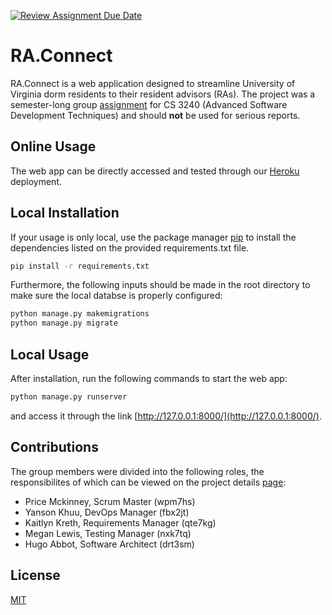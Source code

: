 [![Review Assignment Due Date](https://classroom.github.com/assets/deadline-readme-button-24ddc0f5d75046c5622901739e7c5dd533143b0c8e959d652212380cedb1ea36.svg)](https://classroom.github.com/a/qgEWmaMc)
# RA.Connect

RA.Connect is a web application designed to streamline University of Virginia dorm residents to their resident advisors (RAs). The project was a semester-long group [assignment](https://s24.cs3240.org/project.html#project-overview) for CS 3240 (Advanced Software Development Techniques) and should **not** be used for serious reports.

## Online Usage

The web app can be directly accessed and tested through our [Heroku](https://b-30-a1951ad3d5cd.herokuapp.com/) deployment.

## Local Installation

If your usage is only local, use the package manager [pip](https://pip.pypa.io/en/stable/) to install the dependencies listed on the provided requirements.txt file.

```bash
pip install -r requirements.txt
```

Furthermore, the following inputs should be made in the root directory to make sure the local databse is properly configured:

```bash
python manage.py makemigrations
python manage.py migrate
```

## Local Usage

After installation, run the following commands to start the web app:

```bash
python manage.py runserver
```

and access it through the link [http://127.0.0.1:8000/](http://127.0.0.1:8000/).

## Contributions

The group members were divided into the following roles, the responsibilites of which can be viewed on the project details [page](https://s24.cs3240.org/project.html#team-roles):

- Price Mckinney, Scrum Master (wpm7hs)
- Yanson Khuu, DevOps Manager (fbx2jt)
- Kaitlyn Kreth, Requirements Manager (qte7kg)
- Megan Lewis, Testing Manager (nxk7tq)
- Hugo Abbot, Software Architect (drt3sm)

## License

[MIT](https://choosealicense.com/licenses/mit/)
